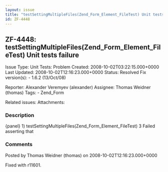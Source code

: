```yaml
---
layout: issue
title: "testSettingMultipleFiles(Zend_Form_Element_FileTest) Unit tests failure"
id: ZF-4448
---
```


ZF-4448: testSettingMultipleFiles(Zend\_Form\_Element\_FileTest) Unit tests failure
-----------------------------------------------------------------------------------

 Issue Type: Unit Tests: Problem Created: 2008-10-02T03:22:15.000+0000 Last Updated: 2008-10-02T12:16:23.000+0000 Status: Resolved Fix version(s): - 1.6.2 (13/Oct/08)
 
 Reporter:  Alexander Veremyev (alexander)  Assignee:  Thomas Weidner (thomas)  Tags: - Zend\_Form
 
 Related issues: 
 Attachments: 
### Description

{panel} 1) testSettingMultipleFiles(Zend\_Form\_Element\_FileTest) 3 Failed asserting that

 

 

### Comments

Posted by Thomas Weidner (thomas) on 2008-10-02T12:16:23.000+0000

Fixed with r11601.

 

 